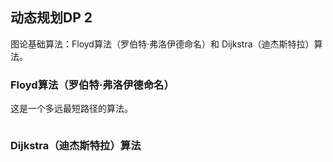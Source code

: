 ## 动态规划DP 2
图论基础算法：Floyd算法（罗伯特·弗洛伊德命名）和 Dijkstra（迪杰斯特拉）算法。

### Floyd算法（罗伯特·弗洛伊德命名）

这是一个多远最短路径的算法。


![]()

### Dijkstra（迪杰斯特拉）算法

